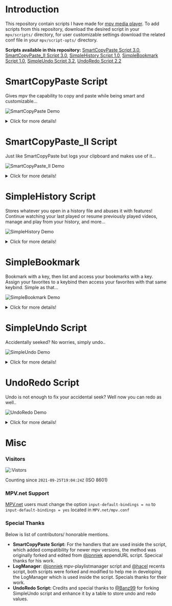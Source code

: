 # Introduction
This repository contain scripts I have made for [mpv media player](https://github.com/mpv-player/mpv/).
To add scripts from this repository, download the desired script in your `mpv/scripts/` directory, for user customizable settings download the related conf file in your `mpv/script-opts/` directory.

**Scripts available in this repository:**
 [SmartCopyPaste Script 3.0](https://github.com/Eisa01/mpv-scripts#smartcopypaste-script), [SmartCopyPaste_II Script 3.0](https://github.com/Eisa01/mpv-scripts#smartcopypaste_ii-script), [SimpleHistory Script 1.0](https://github.com/Eisa01/mpv-scripts#simplehistory-script), [SimpleBookmark Script 1.0](https://github.com/Eisa01/mpv-scripts#simplebookmark-script), [SimpleUndo Script 3.2](https://github.com/Eisa01/mpv-scripts#simpleundo-script), [UndoRedo Script 2.2](https://github.com/Eisa01/mpv-scripts#undoredo-script)

# SmartCopyPaste Script
Gives mpv the capability to copy and paste while being smart and customizable... 

![SmartCopyPaste Demo](https://raw.githubusercontent.com/Eisa01/mpv-scripts/master/.misc/smartcopypaste_demo1.webp)
<details>
<Summary>Click for more details!</Summary>

### Default Keybinds
- <kbd>Ctrl</kbd>+<kbd>c</kbd> copies file path with resume time
- <kbd>Ctrl</kbd>+<kbd>v</kbd> pastes and run file into mpv
- <kbd>Ctrl</kbd>+<kbd>Alt</kbd>+<kbd>c</kbd> copies the file path without time
- <kbd>Ctrl</kbd>+<kbd>Alt</kbd>+<kbd>v</kbd> appends the video file into playlist
- MAC OS will also use <kbd>Command</kbd> key for copy and paste
### Main Features
- **Copy and Paste:** Adds copy and paste to mpv for any file, like (urls, torrents, images, subtitles, audio files, video paths)
- **youtube-dl Extension Support:** Immediately paste links without finding exact video address for youtube and any other youtube-dl extension supported sites.
- **Peerflix / WebTorrent Extension Support:** Immediately paste torrent links or magnet links when proper extensions are installed.
- **Customization:** Tons of user customizable settings that can even change the behavior and priority of copy and paste actions.
- **OSD** (On Screen Display): Displays any SmartCopyPaste action within mpv.
- **More:** This is not all! Explore the conf file to learn more about the possibilities you are missing out...
### Compatibility
- Windows OS (default powershell, customizable / can be changed in the settings inside the script).
- MAC OS (default pbcopy and pbpaste, customizable / can be changed in the settings inside the script).
- Linux OS (default xclip, customizable / can be changed in the settings inside the script).
</details>

# SmartCopyPaste_II Script
Just like SmartCopyPaste but logs your clipboard and makes use of it...

![SmartCopyPaste_II Demo](https://raw.githubusercontent.com/Eisa01/mpv-scripts/master/.misc/smartcopypaste_ii_demo1.webp)
<details>
<Summary>Click for more details!</Summary>

### Default Keybinds
- <kbd>Ctrl</kbd>+<kbd>c</kbd> copies file path with resume time
- <kbd>Ctrl</kbd>+<kbd>v</kbd> pastes and run file into mpv
- <kbd>Ctrl</kbd>+<kbd>Alt</kbd>+<kbd>c</kbd> copies the file path without time
- <kbd>Ctrl</kbd>+<kbd>Alt</kbd>+<kbd>v</kbd> appends the video file into playlist
- MAC OS will also use <kbd>Command</kbd> key for copy and paste
- <kbd>c</kbd> opens Clipboard list (Log Manager)
### Main Features
- **Copy and Paste:** Adds copy and paste to mpv for any file, like (urls, torrents, images, subtitles, audio files, video paths)
- **youtube-dl Extension Support:** Immediately paste links without finding exact video address for youtube and any other youtube-dl extension supported sites.
- **Peerflix / WebTorrent Extension Support:** Immediately paste torrent links or magnet links when proper extensions are installed.
- **Saves Clipboard to a Log File:** The copies from mpv, and the pastes into mpv will be kept in a log file; log file location is mpv config directory, default for Windows OS: `%APPDATA%\mpv\mpvClipboard.log`, for Linux OS and MAC OS: `~\.config\mpv\mpvClipboard.log`.
- **Log Manager:** Reads the log file directly in mpv, giving access to navigate, play files, add to playlist, delete, search, and filter the content.
- **Customization:** Tons of user customizable settings that can even change the behavior and priority of copy and paste actions, as well as everything about Log Manager.
- **OSD:** Displays any SmartCopyPaste_II action within mpv.
- **More:** This is not all! Explore the conf file to learn more about the possibilities you are missing out...
### Compatibility
- Windows OS (default powershell, customizable / can be changed in the settings inside the script).
- MAC OS (default pbcopy and pbpaste, customizable / can be changed in the settings inside the script).
- Linux OS (default xclip, customizable / can be changed in the settings inside the script).
</details>

# SimpleHistory Script
Stores whatever you open in a history file and abuses it with features! Continue watching your last played or resume previously played videos, manage and play from your history, and more...

![SimpleHistory Demo](https://raw.githubusercontent.com/Eisa01/mpv-scripts/master/.misc/simplehistory_demo1.webp)
<details>
<Summary>Click for more details!</Summary>

### Default Keybinds
- <kbd>Ctrl</kbd>+<kbd>r</kbd> resume in any previously closed videos / idle: loads and resumes last played video
- <kbd>Alt</kbd>+<kbd>r</kbd> add last closed video into playlist / idle: loads last closed video without resuming
- <kbd>h</kbd> opens History list (Log Manager)
- <kbd>r</kbd> opens History list - filtered with recent items (Log Manager)
### Main Features
- **Last Played:** Immediately jumps to your last played video so you continue watching
- **Video Resume:** It saves the position of all videos you are watching so you can easily resume
- **Saves History to a Log File:** The files and position of files played will be kept in a log file; log file location is mpv config directory, default for Windows OS: `%APPDATA%\mpv\mpvHistory.log`, for Linux OS and MAC OS: `~\.config\mpv\mpvHistory.log`.
- **Log Manager:** Reads the log file directly in mpv, giving access to navigate, play files, add to playlist, delete, search, and filter the content (I personally like the distinct filter). It lists the last episode played of each different show.
- **Customization:** Tons of user customizable settings, you can change almost everything. Hate the resume notification? Then just disable it. Hate recents list automatically loading? Then just disable it, and so on so forth...
- **OSD:** Displays any SmartHistory action within mpv.
- **More:** This is not all! Explore the conf file to learn more about the possibilities you are missing out...
### Compatibility
- Works on all of mpv supported platforms.
</details>

# SimpleBookmark
Bookmark with a key, then list and access your bookmarks with a key. Assign your favorites to a keybind then access your favorites with that same keybind. Simple as that...

![SimpleBookmark Demo](https://raw.githubusercontent.com/Eisa01/mpv-scripts/master/.misc/simplebookmark_demo1.webp)
<details>
<Summary>Click for more details!</Summary>

### Default Keybinds
- <kbd>Ctrl</kbd>+<kbd>b</kbd> bookmarks file along with time reached
- <kbd>Alt</kbd>+<kbd>b</kbd> bookmarks file only
- <kbd>b</kbd> opens Bookmark list (Log Manager)
- <kbd>k</kbd> opens Bookmark list - filtered with files assigned to keybinds (Log Manager)
- <kbd>Alt + 1</kbd> - <kbd>Alt + 9</kbd> assigns file to keybind when list is open / loads the  assigned when list is closed
- <kbd>Alt</kbd>+<kbd>-</kbd> when list is open it removes the assigned keybind from the bookmark
### Main Features
- **Bookmark:** Adds bookmark functionality to mpv, simply press the bookmark keybind and you are done.
- **Assign Bookmark to Keybind:** Press the keybind slot when displaying bookmarks will assign the bookmark to a keybind, making it easy to jump to the bookmark at anytime when pressing the same keybind.
- **Log Manager:** Reads the bookmark log file, giving mpv easy access to all of your bookmarks with the functionality to navigate, play files, add to playlist, delete, search, and filter the content.
- **Saves Bookmark to a Log File:** The bookmarks will be kept in a log file; log file location is mpv config directory, default for Windows OS: `%APPDATA%\mpv\mpvBookmark.log`, for Linux OS and MAC OS: `~\.config\mpv\mpvBookmark.log`.
- **Customization:** Tons of user customizable settings that can even change the behavior of bookmarking, assigning video to a keybind, and the Log Manager itself.
- **OSD:** Displays any SimpleBookmark action within mpv.
- **More:** This is not all! Seriously I am too lazy to write down all the features neatly ;) Explore the conf file to learn more about the possibilities you are missing out...
### Compatibility
- Works on all of mpv supported platforms.
</details>

# SimpleUndo Script
Accidentally seeked? No worries, simply undo..

![SimpleUndo Demo](https://raw.githubusercontent.com/Eisa01/mpv-scripts/master/.misc/simpleundo_demo1.webp)
<details>
<Summary>Click for more details!</Summary>

### Default Keybinds
- <kbd>Ctrl</kbd>+<kbd>z</kbd> to undo accidental seek by returning to previous time and vise-versa.
### Main Features
- **Simple Undo:** Undo accidental time jumps in videos by pressing undo keybind and press again to return to previous position.
- **OSD:** Displays any SimpleUndo action within mpv.
### Compatibility
- Works on all of mpv supported platforms.
</details>

# UndoRedo Script
Undo is not enough to fix your accidental seek? Well now you can redo as well..

![UndoRedo Demo](https://raw.githubusercontent.com/Eisa01/mpv-scripts/master/.misc/undoredo_demo1.webp)
<details>
<Summary>Click for more details!</Summary>

### Default Keybinds
- <kbd>Ctrl</kbd>+<kbd>z</kbd> to undo by returning to previous time.
- <kbd>Ctrl</kbd>+<kbd>y</kbd> to redo by restoring the undo time.
- <kbd>Ctrl</kbd>+<kbd>Alt</kbd>+<kbd>z</kbd> undo accidental seek by returning to previous time and vise-versa.
### Main Features
- **Undo and Redo:** Undo any accident time jumps in the video by pressing the undo keybind and redo the jumps by pressing the redo keybind.
- **Simple Undo:** Undo accidental time jumps in videos by pressing Simple Undo keybind and press again to return to previous position.
- **OSD:** Displays any UndoRedo action within mpv.
### Compatibility
- Works on all of mpv supported platforms.
</details>

# Misc
### Visitors
![:Vistors](https://count.getloli.com/get/@236d2c6a-efc0-447d-9008-8ecc754f8606?theme=gelbooru)

Counting since `2021-09-25T19:04:24Z` (ISO 8601)
### MPV.net Support
[MPV.net](https://github.com/stax76/mpv.net) users must change the option `input-default-bindings = no` to `input-default-bindings = yes` located in `MPV.net/mpv.conf` 
### Special Thanks
Below is list of contributors/ honorable mentions.
- **SmartCopyPaste Script:** For the handlers that are used inside the script, which added compatibility for newer mpv versions, the method was originally forked and edited from [@jonniek](https://github.com/jonniek) appendURL script. Specical thanks for his work.
- **LogManager**: [@jonniek](https://github.com/jonniek) mpv-playlistmanager script and [@hacel](https://github.com/hacel) recents script, both scripts were forked and modified to help me in developing the LogManager which is used inside the script. Specials thanks for their work.
- **UndoRedo Script:** Credits and special thanks to [@Banz99](https://github.com/Banz99) for forking SimpleUndo script and enhance it by a table to store undo and redo values.
